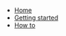 - [Home](/ "Home | Test knowledge base")
- [Getting started](getting-started.md "Getting started | Test knowledge base")
- [How to](how-to.md "How to | Test knowledge base")
